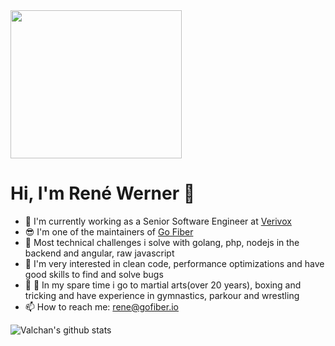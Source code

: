 <img width="274" height="237" src="https://www.pinclipart.com/picdir/big/571-5718081_gopher-clip-art-png-clipart.png">


# Hi, I'm René Werner 👋

- 🔭 I'm currently working as a Senior Software Engineer at [Verivox](https://www.verivox.de/)
- 😎 I'm one of the maintainers of [Go Fiber](https://github.com/gofiber/fiber)
- 🌱 Most technical challenges i solve with golang, php, nodejs in the backend and angular, raw javascript
- 🔧 I'm very interested in clean code, performance optimizations and have good skills to find and solve bugs
- 🥊 🥋 In my spare time i go to martial arts(over 20 years), boxing and tricking and have experience in gymnastics, parkour and wrestling
- 📫 How to reach me: rene@gofiber.io


![Valchan's github stats](https://github-readme-stats.vercel.app/api?username=ReneWerner87&show_icons=true)
